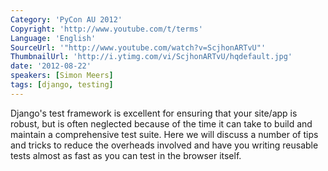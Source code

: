 ```yaml
---
Category: 'PyCon AU 2012'
Copyright: 'http://www.youtube.com/t/terms'
Language: 'English'
SourceUrl: '"http://www.youtube.com/watch?v=ScjhonARTvU"'
ThumbnailUrl: 'http://i.ytimg.com/vi/ScjhonARTvU/hqdefault.jpg'
date: '2012-08-22'
speakers: [Simon Meers]
tags: [django, testing]
---
```

Django's test framework is excellent for ensuring that your site/app is
robust, but is often neglected because of the time it can take to build and
maintain a comprehensive test suite. Here we will discuss a number of tips and
tricks to reduce the overheads involved and have you writing reusable tests
almost as fast as you can test in the browser itself.

